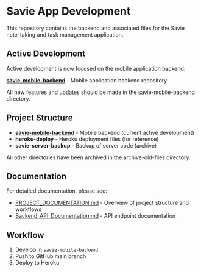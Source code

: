 # Savie App Development

This repository contains the backend and associated files for the Savie note-taking and task management application.

## Active Development

Active development is now focused on the mobile application backend:

**[savie-mobile-backend](./savie-mobile-backend)** - Mobile application backend repository

All new features and updates should be made in the savie-mobile-backend directory.

## Project Structure

- **[savie-mobile-backend](./savie-mobile-backend)** - Mobile backend (current active development)
- **heroku-deploy** - Heroku deployment files (for reference)
- **savie-server-backup** - Backup of server code (archive)

All other directories have been archived in the archive-old-files directory.

## Documentation

For detailed documentation, please see:
- [PROJECT_DOCUMENTATION.md](./savie-mobile-backend/PROJECT_DOCUMENTATION.md) - Overview of project structure and workflows
- [Backend_API_Documentation.md](./savie-mobile-backend/Backend_API_Documentation.md) - API endpoint documentation

## Workflow

1. Develop in `savie-mobile-backend`
2. Push to GitHub main branch
3. Deploy to Heroku 